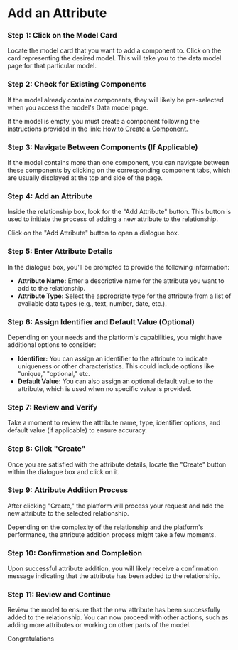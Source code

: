 # Add an Attribute

### **Step 1: Click on the Model Card**

Locate the model card that you want to add a component to. Click on the card representing the desired model. This will take you to the data model page for that particular model.

### **Step 2: Check for Existing Components**

If the model already contains components, they will likely be pre-selected when you access the model's Data model page.

If the model is empty, you must create a component following the instructions provided in the link: [How to Create a Component.](../components/create-component.md)

### **Step 3: Navigate Between Components (If Applicable)**

If the model contains more than one component, you can navigate between these components by clicking on the corresponding component tabs, which are usually displayed at the top and side of the page.

### **Step 4: Add an Attribute**

Inside the relationship box, look for the "Add Attribute" button. This button is used to initiate the process of adding a new attribute to the relationship.

Click on the "Add Attribute" button to open a dialogue box.

### **Step 5: Enter Attribute Details**

In the dialogue box, you'll be prompted to provide the following information:

- **Attribute Name:** Enter a descriptive name for the attribute you want to add to the relationship.
- **Attribute Type:** Select the appropriate type for the attribute from a list of available data types (e.g., text, number, date, etc.).

### **Step 6: Assign Identifier and Default Value (Optional)**

Depending on your needs and the platform's capabilities, you might have additional options to consider:

- **Identifier:** You can assign an identifier to the attribute to indicate uniqueness or other characteristics. This could include options like "unique," "optional," etc.
- **Default Value:** You can also assign an optional default value to the attribute, which is used when no specific value is provided.

### **Step 7: Review and Verify**

Take a moment to review the attribute name, type, identifier options, and default value (if applicable) to ensure accuracy.

### **Step 8: Click "Create"**

Once you are satisfied with the attribute details, locate the "Create" button within the dialogue box and click on it.

### **Step 9: Attribute Addition Process**

After clicking "Create," the platform will process your request and add the new attribute to the selected relationship.

Depending on the complexity of the relationship and the platform's performance, the attribute addition process might take a few moments.

### **Step 10: Confirmation and Completion**

Upon successful attribute addition, you will likely receive a confirmation message indicating that the attribute has been added to the relationship.

### **Step 11: Review and Continue**

Review the model to ensure that the new attribute has been successfully added to the relationship. You can now proceed with other actions, such as adding more attributes or working on other parts of the model.

Congratulations